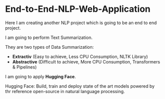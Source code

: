 # End-to-End-NLP-Web-Application

Here I am creating another NLP project which is going to be an end to end project.

I am going to perform Text Summarization.

They are two types of Data Summarization:
- **Extractiv** (Easy to achieve, Less CPU Consumption, NLTK Library)
- **Abstractive** (Difficult to achieve, More CPU Consumption, Transformers & Pipelines)

I am going to apply **Hugging Face**. 

Hugging Face: Build, train and deploy state of the art models powered by thr reference open-source in natural language processing.

